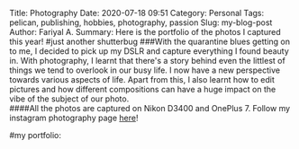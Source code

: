Title: Photography
Date: 2020-07-18 09:51
Category: Personal
Tags: pelican, publishing, hobbies, photography, passion
Slug: my-blog-post
Author: Fariyal A.
Summary: Here is the portfolio of the photos I captured this year!
#just another shutterbug
###With the quarantine blues getting on to me, I decided to pick up my DSLR and capture everything I found beauty in. With photography, I learnt that there's a story behind even the littlest of things we tend to overlook in our busy life. I now have a new perspective towards various aspects of life. Apart from this, I also learnt how to edit pictures and how different compositions can have a huge impact on the vibe of the subject of our photo.   
####All the photos are captured on Nikon D3400 and OnePlus 7.
Follow my instagram photography page <a href="https://www.instagram.com/tasweer.jpeg/" target="_blank">here</a>!

#my portfolio: 

